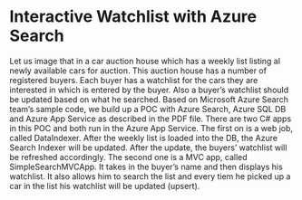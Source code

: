 # Interactive Watchlist with Azure Search
Let us image that in a car auction house which has a weekly list listing al newly available cars for auction. This auction house has a number of registered buyers. Each buyer has a watchlist for the cars they are interested in which is entered by the buyer. Also a buyer’s watchlist should be updated based on what he searched.
Based on Microsoft Azure Search team’s sample code, we build up a POC with Azure Search, Azure SQL DB and Azure App Service as described in the PDF file. 
There are two C# apps in this POC and both run in the Azure App Service. The first on is a web job, called DataIndexer. After the weekly list is loaded into the DB, the Azure Search Indexer will be updated. After the update, the buyers’ watchlist will be refreshed accordingly. The second one is a MVC app, called SimpleSearchMVCApp. It takes in the buyer’s name and then displays his watchlist. It also allows him to search the list and every tiem he picked up a car in the list his watchlist will be updated (upsert). 
